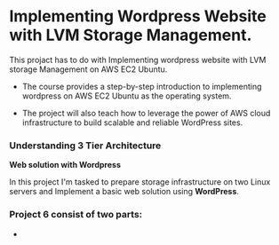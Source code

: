 # Implementing Wordpress Website with LVM Storage Management.
This projact has to do with Implementing wordpress website with LVM storage Management on AWS EC2 Ubuntu.

- The course provides a step-by-step introduction to implementing wordpress on AWS EC2 Ubuntu as the operating system.

- The project will also teach how to leverage the power of AWS cloud infrastructure to build scalable and reliable WordPress sites. 

### Understanding 3 Tier Architecture 

**Web solution with Wordpress**

In this project I'm tasked to prepare storage infrastructure on two Linux servers and Implement a basic web solution using **WordPress**.

### Project 6 consist of two parts:

- 
